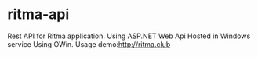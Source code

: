 # ritma-api
Rest API for Ritma application. Using ASP.NET Web Api Hosted in Windows service Using OWin.
Usage demo:http://ritma.club
